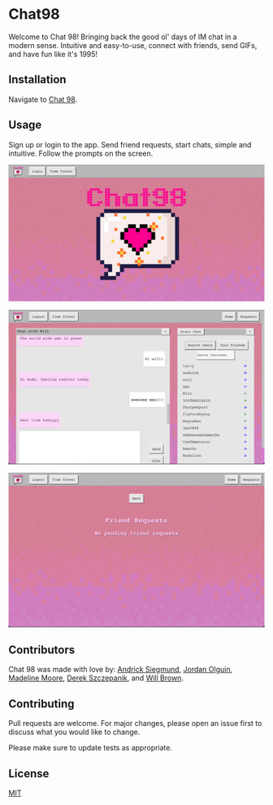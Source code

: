 # Chat98

Welcome to Chat 98! Bringing back the good ol' days of IM chat in a modern sense. Intuitive and easy-to-use, connect with friends, send GIFs, and have fun like it's 1995!

## Installation

Navigate to [Chat 98](https://chat98-a21833346cf4.herokuapp.com/).

## Usage

Sign up or login to the app. Send friend requests, start chats, simple and intuitive. Follow the prompts on the screen.

![Splash Screen](./assets/images/splash.png)

![Chat Screen with friends view](./assets/images/chat.png)

![Friend request Screen](./assets/images/friend-request.png)

## Contributors

Chat 98 was made with love by:
[Andrick Siegmund](https://github.com/Paulsig007),
[Jordan Olguin](https://github.com/jordanolguin),
[Madeline Moore](https://github.com/MsJamesM),
[Derek Szczepanik](https://github.com/Lone1ne), and
[Will Brown](https://github.com/TrueWillB).

## Contributing

Pull requests are welcome. For major changes, please open an issue first
to discuss what you would like to change.

Please make sure to update tests as appropriate.

## License

[MIT](https://choosealicense.com/licenses/mit/)
